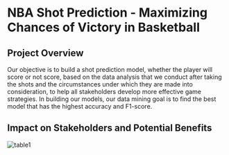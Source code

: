 # NBA Shot Prediction - Maximizing Chances of Victory in Basketball

## Project Overview

Our objective is to build a shot prediction model, whether the player will score or not score, based on the data analysis that we conduct after taking the shots and the circumstances under which they are made into consideration, to help all stakeholders develop more effective game strategies. 
In building our models, our data mining goal is to find the best model that has the highest accuracy and F1-score.


## Impact on Stakeholders and Potential Benefits

<img src="{{ site.url }}{{ site.baseurl }}/images/table1.png" alt="table1">
